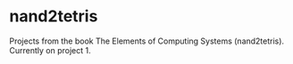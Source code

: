 # nand2tetris 
Projects from the book The Elements of Computing Systems (nand2tetris). Currently on project 1.
